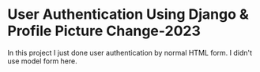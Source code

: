 # User Authentication Using Django & Profile Picture Change-2023
 In this project I just done user authentication by normal HTML form. I didn't use model form here.
